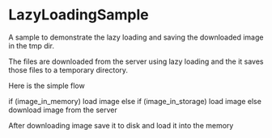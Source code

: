LazyLoadingSample
=================

A sample to demonstrate the lazy loading and saving the downloaded image in the tmp dir.

The files are downloaded from the server using lazy loading and the it saves those files to a temporary directory.

Here is the simple flow

if (image_in_memory) load image
else if (image_in_storage) load image
else download image from the server

After downloading image save it to disk and load it into the memory

